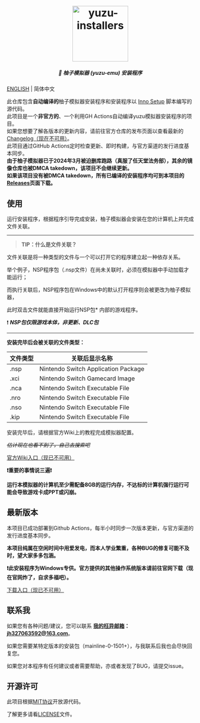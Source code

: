 <h1 align="center">
  <br>
  <a href="https://github.com/LuccaWang404/yuzu-installers"><img src="./yuzu.ico" alt="yuzu-installers" width="150"></a>
</h1>
<h5 align="center">
<b>🍊 柚子模拟器 (yuzu-emu) 安装程序</b>
</h5>


[ENGLISH](./README.md) | 简体中文

<p>
       此仓库包含<b>自动编译的</b>柚子模拟器安装程序和安装程序以 <a href ="https://jrsoftware.org/isinfo.php">Inno Setup</a> 脚本编写的源代码。</br>
       此项目是一个<b>非官方的</b>、一个利用GH Actions自动编译yuzu模拟器安装程序的项目。</b></br>
       如果您想要了解各版本的更新内容，请前往官方仓库的发布页面以查看最新的<a href="https://github.com/yuzu-emu/yuzu-mainline/releases/latest">Changelog（现在不可用）</a>。</br>
       此项目通过GitHub Actions定时检查更新、即时构建，与官方渠道的发行进度基本同步。</br>
<b>由于柚子模拟器已于2024年3月被迫删库跑路（真服了任天堂法务部），其余的镜像仓库也被DMCA takedown，该项目不会继续更新。</b></br>
<b>如果该项目没有被DMCA takedown，所有已编译的安装程序均可到本项目的<a href ="https://github.com/LuccaWang404/yuzu-installers/releases">Releases</a>页面下载。</b>
</p>



## 使用
运行安装程序，根据程序引导完成安装，柚子模拟器会安装在您的计算机上并完成文件关联。

***
> **TIP：什么是文件关联？**

文件关联是将一种类型的文件与一个可以打开它的程序建立起一种依存关系。

举个例子，NSP程序包（.nsp文件）在尚未关联时，必须在模拟器中手动加载才能运行；

而执行关联后，NSP程序包在Windows中的默认打开程序则会被更改为柚子模拟器，

此时双击文件就能直接开始运行NSP包* 内部的游戏程序。

❗️ ***NSP包仅限游戏本体，非更新、DLC包***

***

**安装完毕后会被关联的文件类型：**

| 文件类型 | 关联后显示名称                      |
| -------- | ----------------------------------- |
| .nsp     | Nintendo Switch Application Package |
| .xci     | Nintendo Switch Gamecard Image      |
| .nca     | Nintendo Switch Executable File     |
| .nro     | Nintendo Switch Executable File     |
| .nso     | Nintendo Switch Executable File     |
| .kip     | Nintendo Switch Executable File     |

安装完毕后，请根据官方Wiki上的教程完成模拟器配置。

*~~估计现在也看不到了，自己去搜索吧~~*

[官方Wiki入口（现已不可用）](https://yuzu-emu.org/wiki/)

**❗️重要的事情说三遍❗️** 

**运行本模拟器的计算机至少需配备8GB的运行内存，不达标的计算机强行运行可能会导致游戏卡成PPT或闪崩。**

## 最新版本
本项目已成功部署到Github Actions，每半小时同步一次版本更新，与官方渠道的发行进度基本同步。

**本项目纯属在空闲时间中用爱发电，而本人学业繁重，各种BUG的修复可能不及时，望大家多多包涵。**

**❗️此安装程序为Windows专供。官方提供的其他操作系统版本请前往官网下载（现在官网炸了，自求多福吧）。**

[下载入口（现已不可用）](https://yuzu-emu.org/downloads)

## 联系我
如果您有各种问题/建议，您可以联系 **[我的枉异邮箱](mailto:jh327063592@163.com)：jh327063592@163.com**。

如果您需要某特定版本的安装包（mainline-0-1501+），与我联系后我也会尽快回复您。

如果您对本程序有任何建议或者需要帮助，亦或者发现了BUG，请提交issue。

## 开源许可
此项目根据[MIT协议](./LICENSE.txt)开放源代码。

了解更多请看[LICENSE](./LICENSE.txt)文件。